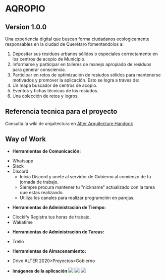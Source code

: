 
# AQROPIO
## Version 1.0.0
Una experiencia digital que buscan forma ciudadanos ecologicamente responsables en la ciudad de Querétaro fomentandolos a:
1. Depositar sus residuos urbanos sólidos o especiales correctamente en los centros de acopio de Municipio.
2. Informarse y participar en talleres de manejo apropiado de residuos para generar consciencia.
3. Participar en retos de optimización de resiudos sólidos para mantenerse motivados y promover la aplicación.
Esto se logra a traves de:
1. Un mapa buscador de centros de acopio.
2. Eventos y fichas técnicas de los resiudos.
3. Una colección de retos y logros.



## Referencia tecnica para el proyecto
Consulta la wiki de arquitectura en [Alter Arquitecture Handook](http://altermx.website/index.php/Arquitectura_Gobierno)

## Way of Work

- **Herramientas de Comunicación:**
 * Whatsapp
 * Slack
 * Discord
	* Inicia Discord y unete al servidor de Gobierno al comienzo de tu jornada de trabajo.
	* Siempre procura mantener tu "nickname" actualizado con la tarea que estas realizando.
	* Utiliza los canales para realizar programción en parejas.

- **Herramientas de Administración de Tiempo:**
 * Clockify
 Registra tus horas de trabajo.
 * Wakatime

- **Herramientas de Administración de Tareas:**
 * Trello

- **Herramientas de Almacenamiento:**
 * Drive ALTER 2020>Proyectos>Gobierno

- **Imágenes de la aplicación**
![](https://i.ibb.co/BLdPc8J/1.png)
![](https://i.ibb.co/pzCNLNb/2.png)
![](https://i.ibb.co/7yn5kkg/3.png)
